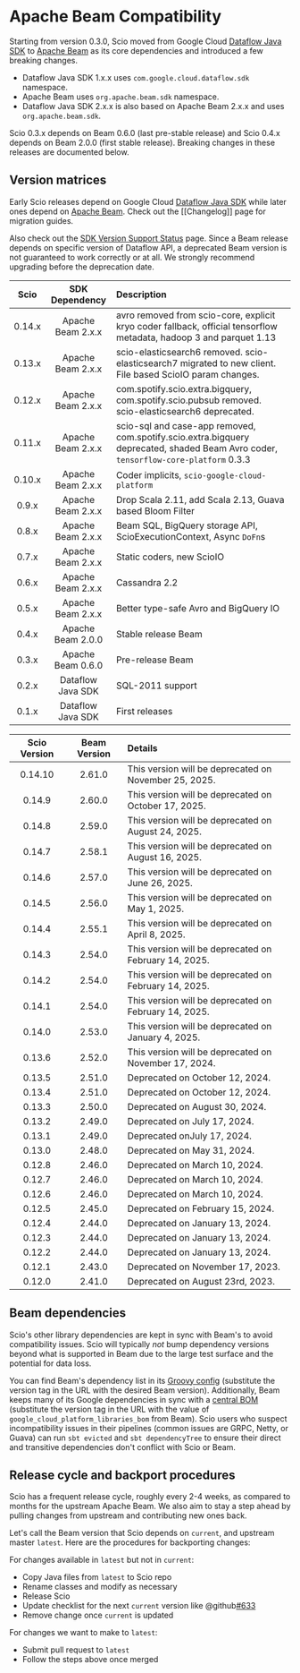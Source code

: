 # Apache Beam Compatibility

Starting from version 0.3.0, Scio moved from Google Cloud [Dataflow Java SDK](https://github.com/GoogleCloudPlatform/DataflowJavaSDK) to [Apache Beam](https://beam.apache.org/) as its core dependencies and introduced a few breaking changes.

- Dataflow Java SDK 1.x.x uses `com.google.cloud.dataflow.sdk` namespace.
- Apache Beam uses `org.apache.beam.sdk` namespace.
- Dataflow Java SDK 2.x.x is also based on Apache Beam 2.x.x and uses `org.apache.beam.sdk`.

Scio 0.3.x depends on Beam 0.6.0 (last pre-stable release) and Scio 0.4.x depends on Beam 2.0.0 (first stable release). Breaking changes in these releases are documented below.

## Version matrices

Early Scio releases depend on Google Cloud [Dataflow Java SDK](https://github.com/GoogleCloudPlatform/DataflowJavaSDK) while later ones depend on [Apache Beam](https://github.com/apache/beam). Check out the [[Changelog]] page for migration guides.

Also check out the [SDK Version Support Status](https://cloud.google.com/dataflow/docs/support/sdk-version-support-status) page. Since a Beam release depends on specific version of Dataflow API, a deprecated Beam version is not guaranteed to work correctly or at all. We strongly recommend upgrading before the deprecation date.

| **Scio** | **SDK Dependency** | **Description**                                                                                                                     |
|:--------:|:------------------:|:------------------------------------------------------------------------------------------------------------------------------------|
|  0.14.x  | Apache Beam 2.x.x  | avro removed from scio-core, explicit kryo coder fallback, official tensorflow metadata, hadoop 3 and parquet 1.13                  |
|  0.13.x  | Apache Beam 2.x.x  | scio-elasticsearch6 removed. scio-elasticsearch7 migrated to new client. File based ScioIO param changes.                           |
|  0.12.x  | Apache Beam 2.x.x  | com.spotify.scio.extra.bigquery, com.spotify.scio.pubsub removed. scio-elasticsearch6 deprecated.                                   |
|  0.11.x  | Apache Beam 2.x.x  | scio-sql and case-app removed, com.spotify.scio.extra.bigquery deprecated, shaded Beam Avro coder, `tensorflow-core-platform` 0.3.3 |
|  0.10.x  | Apache Beam 2.x.x  | Coder implicits, `scio-google-cloud-platform`                                                                                       |
|  0.9.x   | Apache Beam 2.x.x  | Drop Scala 2.11, add Scala 2.13, Guava based Bloom Filter                                                                           |
|  0.8.x   | Apache Beam 2.x.x  | Beam SQL, BigQuery storage API, ScioExecutionContext, Async `DoFn`s                                                                 |
|  0.7.x   | Apache Beam 2.x.x  | Static coders, new ScioIO                                                                                                           |
|  0.6.x   | Apache Beam 2.x.x  | Cassandra 2.2                                                                                                                       |
|  0.5.x   | Apache Beam 2.x.x  | Better type-safe Avro and BigQuery IO                                                                                               |
|  0.4.x   | Apache Beam 2.0.0  | Stable release Beam                                                                                                                 |
|  0.3.x   | Apache Beam 0.6.0  | Pre-release Beam                                                                                                                    |
|  0.2.x   | Dataflow Java SDK  | SQL-2011 support                                                                                                                    |
|  0.1.x   | Dataflow Java SDK  | First releases                                                                                                                      |

| **Scio Version** | **Beam Version** | **Details**                                           |
|:----------------:|:----------------:|:------------------------------------------------------|
|      0.14.10     |      2.61.0      | This version will be deprecated on November 25, 2025.  |
|      0.14.9      |      2.60.0      | This version will be deprecated on October 17, 2025.  |
|      0.14.8      |      2.59.0      | This version will be deprecated on August 24, 2025.   |
|      0.14.7      |      2.58.1      | This version will be deprecated on August 16, 2025.   |
|      0.14.6      |      2.57.0      | This version will be deprecated on June 26, 2025.     |
|      0.14.5      |      2.56.0      | This version will be deprecated on May 1, 2025.       |
|      0.14.4      |      2.55.1      | This version will be deprecated on April 8, 2025.     |
|      0.14.3      |      2.54.0      | This version will be deprecated on February 14, 2025. |
|      0.14.2      |      2.54.0      | This version will be deprecated on February 14, 2025. |
|      0.14.1      |      2.54.0      | This version will be deprecated on February 14, 2025. |
|      0.14.0      |      2.53.0      | This version will be deprecated on January 4, 2025.   |
|      0.13.6      |      2.52.0      | This version will be deprecated on November 17, 2024. |
|      0.13.5      |      2.51.0      | Deprecated on October 12, 2024.                       |
|      0.13.4      |      2.51.0      | Deprecated on October 12, 2024.                       |
|      0.13.3      |      2.50.0      | Deprecated on August 30, 2024.                        |
|      0.13.2      |      2.49.0      | Deprecated on July 17, 2024.                          |
|      0.13.1      |      2.49.0      | Deprecated onJuly 17, 2024.                           |
|      0.13.0      |      2.48.0      | Deprecated on May 31, 2024.                           |
|      0.12.8      |      2.46.0      | Deprecated on March 10, 2024.                         |
|      0.12.7      |      2.46.0      | Deprecated on March 10, 2024.                         |
|      0.12.6      |      2.46.0      | Deprecated on March 10, 2024.                         |
|      0.12.5      |      2.45.0      | Deprecated on February 15, 2024.                      |
|      0.12.4      |      2.44.0      | Deprecated on January 13, 2024.                       |
|      0.12.3      |      2.44.0      | Deprecated on January 13, 2024.                       |
|      0.12.2      |      2.44.0      | Deprecated on January 13, 2024.                       |
|      0.12.1      |      2.43.0      | Deprecated on November 17, 2023.                      |
|      0.12.0      |      2.41.0      | Deprecated on August 23rd, 2023.                      |

## Beam dependencies

Scio's other library dependencies are kept in sync with Beam's to avoid compatibility issues. Scio will typically _not_ bump dependency versions beyond what is supported in Beam due to the large test surface and the potential for data loss.

You can find Beam's dependency list in its [Groovy config](https://github.com/apache/beam/blob/v2.35.0/buildSrc/src/main/groovy/org/apache/beam/gradle/BeamModulePlugin.groovy) (substitute the version tag in the URL with the desired Beam version). Additionally, Beam keeps many of its Google dependencies in sync with a [central BOM](https://storage.googleapis.com/cloud-opensource-java-dashboard/com.google.cloud/libraries-bom/24.0.0/artifact_details.html) (substitute the version tag in the URL with the value of `google_cloud_platform_libraries_bom` from Beam). Scio users who suspect incompatibility issues in their pipelines (common issues are GRPC, Netty, or Guava) can run `sbt evicted` and `sbt dependencyTree` to ensure their direct and transitive dependencies don't conflict with Scio or Beam.

## Release cycle and backport procedures

Scio has a frequent release cycle, roughly every 2-4 weeks, as compared to months for the upstream Apache Beam. We also aim to stay a step ahead by pulling changes from upstream and contributing new ones back.

Let's call the Beam version that Scio depends on `current`, and upstream master `latest`. Here are the procedures for backporting changes:

For changes available in `latest` but not in `current`:
- Copy Java files from `latest` to Scio repo
- Rename classes and modify as necessary
- Release Scio
- Update checklist for the next `current` version like @github[#633](#633)
- Remove change once `current` is updated

For changes we want to make to `latest`:
- Submit pull request to `latest`
- Follow the steps above once merged
